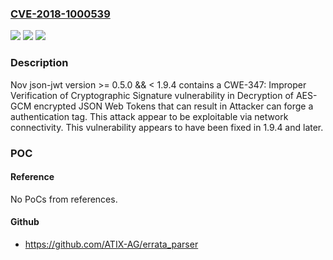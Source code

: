 ### [CVE-2018-1000539](https://cve.mitre.org/cgi-bin/cvename.cgi?name=CVE-2018-1000539)
![](https://img.shields.io/static/v1?label=Product&message=n%2Fa&color=blue)
![](https://img.shields.io/static/v1?label=Version&message=n%2Fa&color=blue)
![](https://img.shields.io/static/v1?label=Vulnerability&message=n%2Fa&color=brighgreen)

### Description

Nov json-jwt version >= 0.5.0 && < 1.9.4 contains a CWE-347: Improper Verification of Cryptographic Signature vulnerability in Decryption of AES-GCM encrypted JSON Web Tokens that can result in Attacker can forge a authentication tag. This attack appear to be exploitable via network connectivity. This vulnerability appears to have been fixed in 1.9.4 and later.

### POC

#### Reference
No PoCs from references.

#### Github
- https://github.com/ATIX-AG/errata_parser

